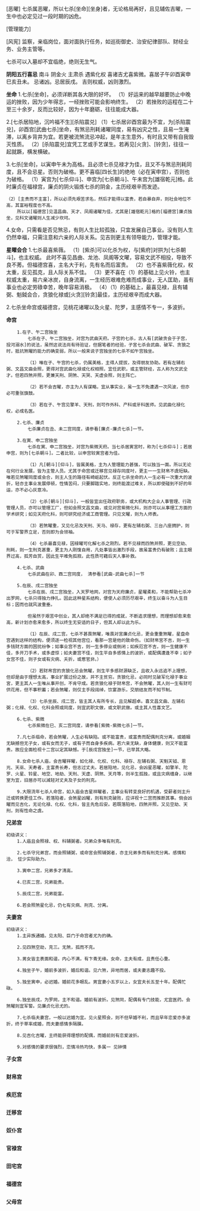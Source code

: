 [恶曜]
七杀属恶曜，所以七杀[坐命][坐身]者，无论格局再好，且见辅佐吉曜，一生中也必定见过一段时期的凶危。

[管理能力]

[风宪]
监察，亲临岗位，面对面执行任务，如巡街御史、治安纪律部队、财经业务、业务主管等。

七杀可以入墓却不宜临绝，绝则无生气。

**阴阳五行喜忌**
南斗 阴金火 主肃杀 遇紫化权
喜诸吉尤喜紫微。喜居子午卯酉寅申巳亥丑未。
忌诸凶。忌居辰戌。
吉则权威，凶则激烈。

**坐命**
1.七杀[坐命]，必须详断其各大限的好坏。
    （1）好运来的越早越要防止中晚运的挫败，因为少年得志，一经挫败可能会影响终生。
    （2）若挫败的运程在二十至三十余岁，反而比较好，因为十年磨砺，往往能成大器。

2.[七杀居陷地，沉吟福不生][杀陷震兑]
    （1）七杀居卯酉宫最为不宜，为[杀陷震兑]，卯酉宫[武曲七杀]坐命，有煞忌刑耗诸曜同度，易有凶灾之性，且易一生淹滞，以离乡背井为宜。若更被流煞流忌冲起，是年主生意外，有时且又带有自我毁灭性质。
    （2）[杀陷震兑]宜凭工艺或手艺谋生。若再见[火贪]、[铃贪]，往往一起就蹶，横发横破。

3.七杀[坐命]，以寅申午未为高格。且必须七杀见禄才为佳，且又不与煞忌刑耗同度，且不会忌星。否则为破格。更不喜临[四长生]的绝地（必在寅申宫），否则也为破格。
    （1）寅宫为[七杀仰斗]、申宫为[七杀朝斗]、午未宫为[雄宿乾元]格。此时廉贞在福禄宫，廉贞的阴火锻炼七杀的阴金，主历经艰辛而发迹。

    （2）[主贵而不主富]，所以必须先艰苦求名，然后才能得以富贵，若自暴自弃，则社会地位不高，其富裕程度也不高。
        所以以[福德宫]见温昌曲、天才、凤阁诸曜为佳，尤其是[雄宿乾元]格的[福德宫]廉贞独坐，见科文诸曜则人生减少坎坷。

4.女命，只需看是否见煞忌，有则人生比较孤独，只宜发展自己事业。没有则人生仍然幸福，只需注意和六亲的人际关系。见吉则更主有领导能力，管理才能。

**星曜会合**
1.七杀最喜紫薇。
    （1）[紫杀]可以化杀为权，与[紫府]对拱为[七杀朝斗]，也主权威。
        此时不喜见昌曲、龙池、凤阁等文曜，容易文武不相投，导致不良不莠。但福德宫喜，主名大于利，先有名而后富贵。
    （2）也不喜紫薇化权，权太重，反见孤克，且人际关系不佳。
    （3）更不喜在（1）的基础上见火铃，也主权威太重，易六亲冰炭，自身流离，一生经历艰难危难而成事业，无人匡助，虽有事业也必定劳碌幸苦，晚年容易消极。
    （4）（1）的基础上，最喜见禄，且有辅弼、魁鉞会合，贪狼化禄或[火贪][铃贪]最佳，主历经艰辛而成大器。

2.七杀坐命宫或福德宫，见桃花诸曜以及火星、陀罗，主感情不专一，多波折。


**命宫**
```
    1.在子、午二宫独坐
        七杀在子、午二宫独坐，对宫为武曲天府。子宫的七杀，古人有[武破贪会于子宫，投河溺水]的说法，虽然这说法尚有待验证，但据笔者的经验，子宮七杀会武曲、破军、贪狼之时，抵抗煞曜的能力的确变弱，所以一般来说子宫独坐的七杀不如午宫独坐。

        （1）唯在子、午宫的七杀，仍属美格，主得人提拔，及得朋友协助。若有左辅右弼、文昌文曲会照，更得对宫武曲化禄或化权相照，宜任武职，或主管财经，古人称为文武全才。但若四煞并照，更兼天刑、阴煞、天哭、天虚会照，则主阵亡。

        （2）若不会吉曜，亦主为人有谋略，宜从事实业，虽一生不免遭遇一次风波，但亦必可重张旗鼓。

        （3）若在子、午宫见擎羊、天刑，则可作外科、产科或牙科医师。见武曲化禄化权，必成名医。

    2.七杀、廉贞
        七杀廉贞在丑、未二宫同度，请参看[廉贞-廉贞七杀]一节。
    
    3.在寅、申二宫独坐
        七杀在寅、申二宫独坐，对宫为紫微天府。当七杀居寅宮时，称为[七杀仰斗]；若居申宫，则为[七杀朝斗]。二者比较，以申宫较寅宫者为佳。

        （1）凡[朝斗][仰斗]，皆属美格，主为人管理能力甚强，可以独当一面。所以无论在何行业发展，皆为主管人员。尤其于命宫或迁移宫见禄存同度吋，更主一一生财帛不虞短缺。唯若见煞曜同度或会合，则主人生的路径有崎岖起伏。反正七杀坐命的人一生必有一次重大的波折，轻亦主事业发展停顿，性情苦闷，只要脚踏实地，则终能渡过难关，所以即使碰到不好的年运，亦不必心灰意冷。

        （2）七杀[朝斗][仰斗]，一般皆宜出任政府职务，或大机构大企业人事管理、行政管理人员，亦可以管理工厂，但如会照文昌文曲，或见对宫紫微化科，则亦可以从事理工方面的学术研究；如见天府化科，则可研究经济或工商管理。只见文曜，则为人师表。

        （3）若煞曜重，又见化忌及天刑、天马、禄存，更有左辅右弼、三台八座拥护，则可于军警界立足，否则即为会领袖。

        （4）七杀最喜见禄，因禄曜可化解七杀之刚烈。若不见禄而四煞并照，更见空劫、刑耗，则一生刑克甚重，更主为人刚愎自用，凡处事皆出激烈手段，故虽富贵仍有破败；且主眼界过高，孤芳自赏，因此生平难免孤寂。此性质可藉后天人事补救。

    4.七杀、武曲
        七杀武曲在卯、酉二宫同度， 清参看[武曲-武曲七杀]一节
    
    5.在辰、戌二宫独坐
        七杀在辰、戌二宫独坐，入天罗地网，对宫为天府廉贞，星曜柔和，不能帮助七杀冲出罗网，七杀只得独力挣扎。因此这种星系结构，便使人必须历尽艰辛，终生以奋斗为人生目标；因而也就风波重垂。

        但虽然于艰苦中创业，其人却绝不满足已得的成就，不断追求理想，而理想却愈来愈高，新计划亦愈来愈多，所以终生无安适的日子，但其人却以此为乐。

        （1）在辰、戌二宫，七杀不甚畏煞曜，唯畏对宮廉贞化忌，更会重重煞曜，星盘命宫遇到这样的结构，便须逐一检视其他宫位，看那一宫是他的致命伤。（如财帛宮不吉，则一生多钱财方面的困扰纷争；如事业宫不吉，则一生多停业或倒闭；如疾厄宫不吉，则一生健康不佳，多开刀手术，或多虚惊；如夫妻宫不佳，则生平自多感情上的波折，或配偶遭逢不幸；如子女宫不佳，则子女或有灾病、夭折，或惹官非。）

        （2）若财帛宫的贪狼化忌会煞曜，则生平多感财源缺乏，且收入永远追不上理想，但却是由于理想太高，事业扩展过份之故，并不主贫穷。贪狼化忌，必同时见破军化禄于事业宮，更主其人一生唯从事开创，不肯守成。若贪狼化禄于财帛宫，不会煞曜，其人则一生有财可供花用，但不事积蓄；若会煞曜，则仅主手段阔绰，饮宴游乐，交朋结友而不知节制。

        （3）七杀坐辰、戌二宫，皆主其人有所专长，且见解超卓。喜文昌文曲、左辅右弼；化禄、化权、化科会照或同度，则宜武职文做，或文职武做。或主其人性喜文艺。

    6.七杀、紫微
        七杀紫微在巳、亥二宫同度，请参看[紫微-紫微七杀]一节。

    7.凡七杀临命，若会煞曜，人生必有缺陷。或不能富贵，或富贵而配偶刑克分离，或婚姻无缺撼但无子女，或有女而无子，或有子而自身多疾病。若六亲无缺，身体健康，则又不能富贵。故应全面检视十二宫以定其缺憾。于[辰戌宫独坐]一节，已举其大略。

    8.女命七杀人庙，会吉曜祥曜，如化禄、化权、化科、禄存、左辅右弼、天魁天钺、恩光、天巫、天寿者，主富贵长寿，但志过丈夫。若居陷地，见化忌，会凶星恶曜，如擎羊、陀罗、火星、铃星、地空、地劫、天刑、天虚、阴煞、天月等，则半生孤独，或且灾病缠身，以继室为宜，旧居亦可以減轻对丈夫及子女的刑克。

    9.大限流年七杀人命宫，如入庙会吉星祥曜者，主事业有转变良好的机遇，受薪者则主升迁或转换更佳工作。若落陷者，会煞星凶曜，则有刑克破败，应详视十二宫而推断其事。倘会凶曜而见吉化，无论化禄、化权、化科，皆主先危后安。若既落陷地，四煞并照，又见空劫、天刑，则有性命之虞。

```

**兄弟宫**
```
初级讲义：
    1.人庙且会照禄、权、科辅弼者。兄弟众多唯有刑克。

    2.七杀守兄弟宫，而会照辅弼，或命宮会照辅弼者，亦主兄弟多而有刑克分离。感情和洽， 怔少实际助力。

    3.寅申二宫，兄弟多才清高。

    4.巳亥二宫，兄弟能贵。

    5.辰戌二宫，兄弟能富。

    6.若会照煞星化忌，仍七有灾病、刑克、分离。
```

**夫妻宫**
```
初级讲义：
    1.主异族通婚。见太阳、巨门于命宫者尤为的确。

    2.见四煞空劫，克三。无煞，孤而不克。

    3.男女皆主表面和谐，内心不满，有卞青无缘。女命，主夫有成，且责任心重。

    4.独坐子午，婚前多波折，婚后和谐。见六煞，异地而居，或夫妻志趣不投。

    5.独坐寅申，必迟婚。婚前花多眼乱。男宜妻小五岁以上，女宜夫长五至十年。配偶忙碌。

    6.独坐辰戌，为罗网，主不和谐。婚前有波折。见煞同，配偶有专门技能，尤宜医药。会煞曜则宜军警。见廉贞化忌尤的。

    7.七杀临夫妻宫，一般以迟婚为宜。见火星照会，则不但早婚不利，而且早年恋爱亦多波折，终于草率成婚，而夫妻感情多隔膜。

    8.见吉化吉曜，主终能获得理想的配偶，而婚前则有恋爱波折。

    9.对感情的要求很强烈，恋情冷热均快，多属一 见钟情
```

**子女宫**
```

```

**财帛宫**
```

```

**疾厄宫**
```

```

**迁移宫**
```

```

**奴仆宫**
```

```

**官禄宫**
```

```

**田宅宫**
```

```

**福德宫**
```

```

**父母宫**
```

```
